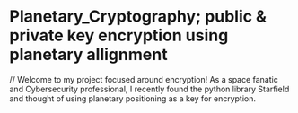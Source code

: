 # Planetary_Cryptography; public & private key encryption using planetary allignment

// Welcome to my project focused around encryption! As a space fanatic and Cybersecurity professional, I recently found the python library Starfield and thought of using planetary positioning as a key for encryption.
